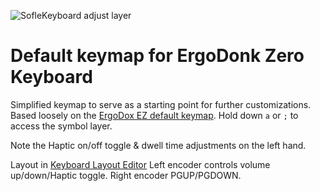 ![SofleKeyboard adjust layer](https://i.imgur.com/YHc5Nop.png)

# Default keymap for ErgoDonk Zero Keyboard

Simplified keymap to serve as a starting point for further customizations.
Based loosely on the [ErgoDox EZ default keymap](https://configure.zsa.io/ergodox-ez/layouts/default/latest/0). Hold down `a` or `;` to access the symbol layer.

Note the Haptic on/off toggle & dwell time adjustments on the left hand.

Layout in [Keyboard Layout Editor](http://www.keyboard-layout-editor.com/##@_backcolor=%23264653&name=ErgoDonk%20Zero%20QMK%20default%20keymap&author=Ryan%20Neff&notes=This%20is%20based%20on%20the%20Ergodox-EZ%20default%20keymap%20found%20here%2F:%20https%2F:%2F%2F%2F%2Fergodox-ez.com%2F%2Fstatic%2F%2Fdefault-layout-1.2.pdf%3B&@_y:0.25&x:1&c=%23e76f51&a:7%3B&=Esc&_x:0.25&c=%23f4a261%3B&=F1&=F2&=F3&=F4&_x:0.25%3B&=F5&=F6&_x:4%3B&=F7&=F8&_x:0.25%3B&=F9&=F10&=F11&=F12&_x:0.25&c=%23e76f51%3B&=Delete%3B&@_y:0.25&x:4.5&c=%23f4a261&a:5%3B&=%0A3%0A%0A%0A%0A%0A%23&_x:10%3B&=%0A8%0A%0A%0A%0A%0A*%3B&@_y:-0.75&x:3.5%3B&=%0A2%0A%0A%0A%0A%0A%2F@&_x:1%3B&=%0A4%0A%0A%0A%0A%0A$&_x:8%3B&=%0A7%0A%0A%0A%0A%0A%2F&&_x:1%3B&=%0A9%0A%0A%0A%0A%0A(%3B&@_y:-0.75&x:1.5%3B&=%0A%60%0A%0A%0A%0A%0A~&=%0A1%0A%0A%0A%0A%0A!&_x:3%3B&=%0A5%0A%0A%0A%0A%0A%25&_c=%23e76f51&a:7%3B&=Haptic%20Reset&_x:4%3B&=Insert&_c=%23f4a261&a:5%3B&=%0A6%0A%0A%0A%0A%0A%5E&_x:3%3B&=%0A0%0A%0A%0A%0A%0A)%3B&@_y:-0.75&x:8.75&c=%23e76f51&a:7%3B&=%3Ci%20class%2F=%22fa%20fa-volume-up%22%20aria-hidden%2F=%22true%22%3E%3C%2F%2Fi%3E&_x:1.5%3B&=PrtSc&_x:6.25&c=%23f4a261&a:5%3B&=%0A-%0A%0A%0A%0A%0A%2F_&=%0A%2F=%0A%0A%0A%0A%0A+&_c=%23e76f51&a:7&w:2%3B&=Backspace%3B&@_y:-0.75&x:4.5&c=%23f4a261%3B&=E&_x:10%3B&=I%3B&@_y:-0.75&x:3.5%3B&=W&_x:1%3B&=R&_x:8%3B&=U&_x:1%3B&=O%3B&@_y:-0.75&x:1&c=%23e76f51&w:1.5%3B&=Tab&_c=%23f4a261%3B&=Q&_x:3%3B&=T&_c=%23e76f51%3B&=Haptic%20Dwell%20Up&_x:4%3B&=Delete&_c=%23f4a261%3B&=Y&_x:3%3B&=P%3B&@_y:-0.75&x:8.75&c=%23e76f51%3B&=%3Ci%20class%2F=%22fa%20fa-volume-down%22%20aria-hidden%2F=%22true%22%3E%3C%2F%2Fi%3E&_x:1.5%3B&=Scroll%20Lock&_x:6.25&c=%23f4a261&a:5%3B&=%0A%5B%0A%0A%0A%0A%0A%7B&=%0A%5D%0A%0A%0A%0A%0A%7D&_w:1.5%3B&=%0A%5C%0A%0A%0A%0A%0A%7C%3B&@_y:-0.75&x:4.5&a:7%3B&=D&_x:10%3B&=K%3B&@_y:-0.75&x:3.5%3B&=S&_x:1&n:true%3B&=F&_x:8&n:true%3B&=J&_x:1%3B&=L%3B&@_y:-0.75&x:0.75&c=%232a9d8f&w:1.75%3B&=Caps%20Lock&=A&_x:3&c=%23f4a261%3B&=G&_c=%23e76f51%3B&=Haptic%20Dwell%20Down&_x:4&c=%23f4a261%3B&=5&=H&_x:3&c=%232a9d8f&a:5%3B&=%0A%2F%3B%0A%0A%0A%0A%0A%2F:%3B&@_y:-0.75&x:8.75&c=%23e76f51&a:7%3B&=%3Ci%20class%2F=%22fa%20fa-volume-off%22%20aria-hidden%2F=%22true%22%3E%3C%2F%2Fi%3E&_x:1.5%3B&=Pause%20Break&_x:6.25&c=%23f4a261&a:5%3B&=%0A'%0A%0A%0A%0A%0A%22&_c=%23e76f51&a:7&w:2.25%3B&=Enter%3B&@_y:-0.75&x:4.5&c=%23f4a261%3B&=C&_x:10&a:5%3B&=%0A,%0A%0A%0A%0A%0A%3C%3B&@_y:-0.75&x:3.5&a:7%3B&=X&_x:1%3B&=V&_x:8%3B&=M&_x:1&a:5%3B&=%0A.%0A%0A%0A%0A%0A%3E%3B&@_y:-0.75&x:0.25&c=%232a9d8f&a:7&w:2.25%3B&=Shift&_c=%23f4a261%3B&=Z&_x:3%3B&=B&_c=%23e76f51%3B&=Haptic%20Toggle&_x:4&c=%23f4a261%3B&=&=N&_x:3&a:5%3B&=%0A%2F%2F%0A%0A%0A%0A%0A%3F%3B&@_y:-0.75&x:18.5&c=%232a9d8f&a:7&w:2.75%3B&=Shift%3B&@_y:-0.75&x:4.5&c=%23f4a261%3B&=%E2%86%92&_x:10&c=%23e76f51%3B&=%E2%86%91%3B&@_y:-0.75&x:3.5&c=%23f4a261%3B&=%E2%86%90&_x:12&c=%23e76f51%3B&=%E2%86%93%3B&@_y:-0.75&c=%232a9d8f&w:1.25%3B&=Ctrl&_w:1.25%3B&=Win&=Alt&_x:14%3B&=Fn%3B&@_y:-0.75&x:18.5&w:1.25%3B&=Win&_w:1.25%3B&=Ctrl%3B&@_y:2.75&x:1%3B&=Boot-loader&_x:0.25%3B&=QMK%20Make&=QMK%20Reboot&_c=%23e9c46a%3B&=&=&_x:0.25%3B&=&=&_x:4%3B&=&=&_x:0.25%3B&=&=&=&=&_x:0.25%3B&=%3B&@_y:0.25&x:4.5&c=%23f4a261%3B&=F3&_x:10%3B&=F8%3B&@_y:-0.75&x:3.5%3B&=F2&_x:1%3B&=F4&_x:8%3B&=F7&_x:1%3B&=F9%3B&@_y:-0.75&x:1.5&c=%23e9c46a%3B&=&_c=%23f4a261%3B&=F1&_x:3%3B&=F5&_c=%23e9c46a%3B&=&_x:4%3B&=&_c=%23f4a261%3B&=F6&_x:3%3B&=F10%3B&@_y:-0.75&x:8.75&c=%23e9c46a%3B&=&_x:1.5%3B&=&_x:6.25&c=%23f4a261%3B&=F11&=F12&_c=%23e9c46a&w:2%3B&=%3B&@_y:-0.75&x:4.5&c=%23f4a261%3B&=%7B&_x:10%3B&=8%3B&@_y:-0.75&x:3.5%3B&=%2F@&_x:1%3B&=%7D&_x:8%3B&=7&_x:1%3B&=9%3B&@_y:-0.75&x:1&c=%23e9c46a&w:1.5%3B&=&_c=%23f4a261%3B&=!&_x:3%3B&=%7C&_c=%23e9c46a%3B&=&_x:4%3B&=&_c=%23e76f51%3B&=%E2%86%91&_x:3&c=%23f4a261%3B&=*%3B&@_y:-0.75&x:8.75&c=%23e9c46a%3B&=&_x:1.5%3B&=&_x:6.25%3B&=&=&_w:1.5%3B&=%3B&@_y:-0.75&x:4.5&c=%23f4a261%3B&=(&_x:10%3B&=5%3B&@_y:-0.75&x:3.5%3B&=$&_x:1&n:true%3B&=)&_x:8&n:true%3B&=4&_x:1%3B&=6%3B&@_y:-0.75&x:0.75&c=%23e9c46a&w:1.75%3B&=&_c=%23f4a261%3B&=%23&_x:3%3B&=%60&_c=%23e9c46a%3B&=&_x:4%3B&=&_c=%23e76f51%3B&=%E2%86%93&_x:3&c=%23f4a261%3B&=+%3B&@_y:-0.75&x:8.75&c=%23e9c46a%3B&=&_x:1.5%3B&=&_x:6.25%3B&=&_w:2.25%3B&=%3B&@_y:-0.75&x:4.5&c=%23f4a261%3B&=%5B&_x:10%3B&=2%3B&@_y:-0.75&x:3.5%3B&=%5E&_x:1%3B&=%5D&_x:8%3B&=1&_x:1%3B&=3%3B&@_y:-0.75&x:0.25&c=%23e9c46a&w:2.25%3B&=&_c=%23f4a261%3B&=%25&_x:3%3B&=~&_c=%23e9c46a%3B&=&_x:4%3B&=&=&_x:3&c=%23f4a261%3B&=%5C%3B&@_y:-0.75&x:18.5&c=%23e9c46a&w:2.75%3B&=%3B&@_y:-0.75&x:4.5%3B&=&_x:10&c=%23f4a261%3B&=.%3B&@_y:-0.75&x:3.5&c=%23e9c46a%3B&=&_x:12&c=%23f4a261%3B&=0%3B&@_y:-0.75&c=%23e9c46a&w:1.25%3B&=&_w:1.25%3B&=&_c=%23f4a261%3B&=%2F=&_x:14%3B&=%2F=%3B&@_y:-0.75&x:18.5&c=%23e9c46a&w:1.25%3B&=&_w:1.25%3B&=%3B&@_r:8&rx:10.6&ry:1&y:4.75&x:-1.3000000000000007&c=%23e76f51%3B&=Home%3B&@_x:-3.3&c=%23f4a261&h:2%3B&=Space&_h:2%3B&=Backspace&_c=%23e76f51%3B&=End%3B&@_y:-0.25&x:-4.3&h:1.25%3B&=Graves%20Escape%3B&@_y:-0.75&x:-1.3000000000000007%3B&=Enter%3B&@_y:6.75&x:0.1999999999999993&c=%23e9c46a%3B&=%3B&@_x:-1.8000000000000007&h:2%3B&=&_h:2%3B&=&=%3B&@_y:-0.25&x:-2.8&h:1.25%3B&=%3B&@_y:-0.75&x:0.1999999999999993%3B&=%3B&@_r:-8&y:-12.75&x:0.09999999999999964&c=%23e76f51%3B&=PgUp%3B&@_x:0.09999999999999964%3B&=PgDn&_c=%23f4a261&fa@:4%3B&h:2%3B&=Tab&_f:4&h:2%3B&=Enter%3B&@_y:-0.25&x:3.0999999999999996&c=%23e76f51&f:3&h:1.25%3B&=Delete%3B&@_y:-0.75&x:0.09999999999999964&c=%23f4a261%3B&=6%3B&@_y:6.75&x:-1.4000000000000004&c=%23e9c46a%3B&=%3B&@_x:-1.4000000000000004%3B&=&_h:2%3B&=&_f:4&h:2%3B&=%3B&@_y:-0.25&x:1.5999999999999996&f:3&h:1.25%3B&=%3B&@_y:-0.75&x:-1.4000000000000004%3B&=)
Left encoder controls volume up/down/Haptic toggle. Right encoder PGUP/PGDOWN.
